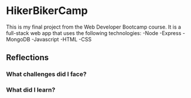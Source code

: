 # HikerBikerCamp
This is my final project from the Web Developer Bootcamp course. It is a full-stack web app that uses the following technologies:
-Node
-Express
-MongoDB
-Javascript
-HTML
-CSS

## Reflections
### What challenges did I face?

### What did I learn?
